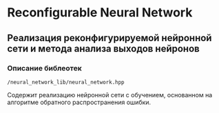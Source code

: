 # Reconfigurable Neural Network
Реализация реконфигурируемой нейронной сети и метода анализа выходов нейронов
---
### Описание библеотек
    /neural_network_lib/neural_network.hpp
Содержит реализацию нейронной сети с обучением, основанном на алгоритме обратного распространения ошибки.
